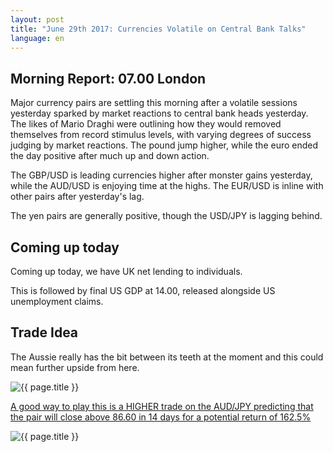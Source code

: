```yaml
---
layout: post
title: "June 29th 2017: Currencies Volatile on Central Bank Talks"
language: en
---
```

## Morning Report: 07.00 London

Major currency pairs are settling this morning after a volatile sessions yesterday sparked by market reactions to central bank heads yesterday. The likes of Mario Draghi were outlining how they would removed themselves from record stimulus levels, with varying degrees of success judging by market reactions. The pound jump higher, while the euro ended the day positive after much up and down action. 

The GBP/USD is leading currencies higher after monster gains yesterday, while the AUD/USD is enjoying time at the highs. The EUR/USD is inline with other pairs after yesterday's lag. 

The yen pairs are generally positive, though the USD/JPY is lagging behind. 

## Coming up today

Coming up today, we have UK net lending to individuals. 

This is followed by final US GDP at 14.00, released alongside US unemployment claims. 

## Trade Idea

The Aussie really has the bit between its teeth at the moment and this could mean further upside from here. 

<img class="post-image" src="{{ site.url }}/images/2017-06-29_07-49-13.jpg" alt="{{ page.title }}" title="{{ page.title }}">

<a href="%LINK%%?currency=GBP&market=forex&underlying=frxAUDJPY&formname=higherlower&duration_amount=14&duration_units=d&amount=10&amount_type=payout&expiry_type=duration&barrier=86.60" target="_blank">A good way to play this is a HIGHER trade on the AUD/JPY predicting that the pair will close above 86.60 in 14 days for a potential return of 162.5%</a>

<img class="post-image" src="{{ site.url }}/images/2017-06-29_07-48-14.jpg" alt="{{ page.title }}" title="{{ page.title }}">